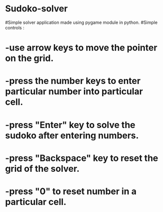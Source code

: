 # Sudoko-solver
#Simple solver application made using pygame module in python.
#Simple controls :
#                  -use arrow keys to move the pointer on the grid. 
#                  -press the number keys to enter particular number into particular cell.
#                  -press "Enter" key to solve the sudoko after entering numbers.
#                  -press "Backspace" key to reset the grid of the solver.
#                  -press "0" to reset number in a particular cell.
